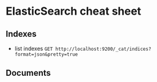# ElasticSearch cheat sheet

## Indexes
* list indexes
  ``GET http://localhost:9200/_cat/indices?format=json&pretty=true``

## Documents
